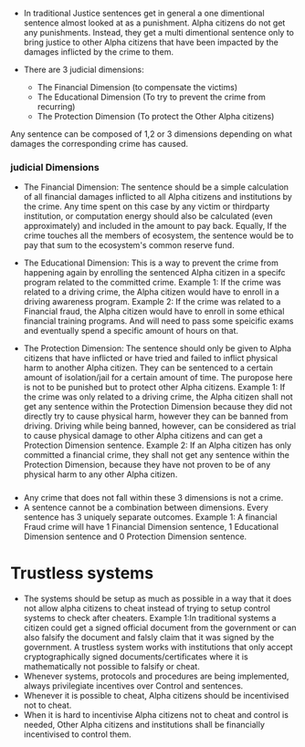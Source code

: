 - In traditional Justice sentences get in general a one dimentional sentence almost looked at as a punishment. 
Alpha citizens do not get any punishments. Instead, they get a multi dimentional sentence only to bring justice to other Alpha citizens that have been impacted by the damages inflicted by the crime to them.

- There are 3 judicial dimensions: 
    - The Financial Dimension (to compensate the victims)
    - The Educational Dimension (To try to prevent the crime from recurring)
    - The Protection Dimension (To protect the Other Alpha citizens)

Any sentence can be composed of 1,2 or 3 dimensions depending on what damages the corresponding crime has caused.

### judicial Dimensions 

- The Financial Dimension: The sentence should be a simple calculation of all financial damages inflicted to all Alpha citizens and institutions by the crime. 
Any time spent on this case by any victim or thirdparty institution, or computation energy should also be calculated (even approximately) and included in the amount to pay back.
Equally, If the crime touches all the members of ecosystem, the sentence would be to pay that sum to the ecosystem's common reserve fund.

- The Educational Dimension: This is a way to prevent the crime from happening again by enrolling the sentenced Alpha citizen in a specifc program related to the committed crime.
Example 1: If the crime was related to a driving crime, the Alpha citizen would have to enroll in a driving awareness program.
Example 2: If the crime was related to a Financial fraud, the Alpha citizen would have to enroll in some ethical financial training programs. And will need to pass some speicific exams and eventually spend a specific amount of hours on that.

- The Protection Dimension: The sentence should only be given to Alpha citizens that have inflicted or have tried and failed to inflict physical harm to another Alpha citizen.
They can be sentenced to a certain amount of isolation/jail for a certain amount of time.
The puropose here is not to be punished but to protect other Alpha citizens.
Example 1: If the crime was only related to a driving crime, the Alpha citizen shall not get any sentence within the Protection Dimension because they did not directly try to cause physical harm, however they can be banned from driving. 
Driving while being banned, however, can be considered as trial to cause physical damage to other Alpha citizens and can get a Protection Dimension sentence.
Example 2: If an Alpha citizen has only committed a financial crime, they shall not get any sentence within the Protection Dimension, because they have not proven to be of any physical harm to any other Alpha citizen.
#####
- Any crime that does not fall within these 3 dimensions is not a crime.
- A sentence cannot be a combination between dimensions. Every sentence has 3 uniquely separate outcomes.
Example 1: A financial Fraud crime will have 1 Financial Dimension sentence, 1 Educational Dimension sentence and 0 Protection Dimension sentence.


# Trustless systems
- The systems should be setup as much as possible in a way that it does not allow alpha citizens to cheat instead of trying to setup control systems to check after cheaters. 
Example 1:In traditional systems a citizen could get a signed official document from the government or can also falsify the document and falsly claim that it was signed by the government. 
A trustless system works with institutions that only accept cryptographically signed documents/certificates where it is mathematically not possible to falsify or cheat. 
- Whenever systems, protocols and procedures are being implemented, always privilegiate incentives over Control and sentences.
- Whenever it is possible to cheat, Alpha citizens should be incentivised not to cheat.
- When it is hard to incentivise Alpha citizens not to cheat and control is needed, Other Alpha citizens and institutions shall be financially incentivised to control them.